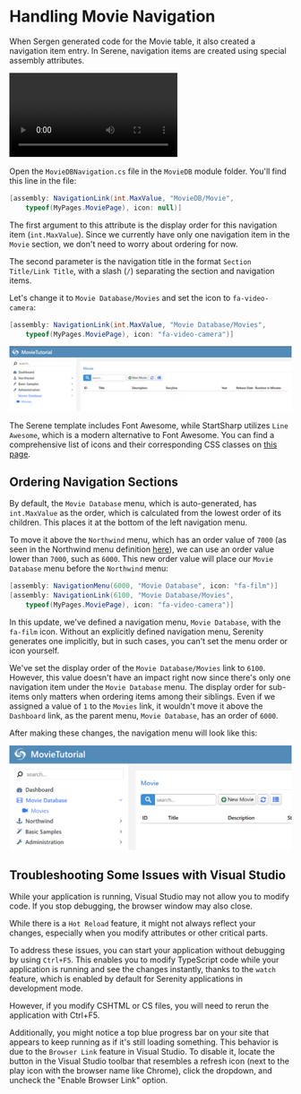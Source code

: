 # Handling Movie Navigation

When Sergen generated code for the Movie table, it also created a navigation item entry. In Serene, navigation items are created using special assembly attributes.

<video alt="Handling Movie Navigation Animation" controls>
  <source src="img/04-handling-movie-navigation.mp4" type="video/mp4">
</video>

Open the `MovieDBNavigation.cs` file in the `MovieDB` module folder. You'll find this line in the file:

```cs
[assembly: NavigationLink(int.MaxValue, "MovieDB/Movie", 
    typeof(MyPages.MoviePage), icon: null)]
```

The first argument to this attribute is the display order for this navigation item (`int.MaxValue`). Since we currently have only one navigation item in the `Movie` section, we don't need to worry about ordering for now.

The second parameter is the navigation title in the format `Section Title/Link Title`, with a slash (`/`) separating the section and navigation items.

Let's change it to `Movie Database/Movies` and set the icon to `fa-video-camera`:

```cs
[assembly: NavigationLink(int.MaxValue, "Movie Database/Movies", 
    typeof(MyPages.MoviePage), icon: "fa-video-camera")]
```

![Movies Nav Title and Icon](img/movies-nav-title-icon.png)

The Serene template includes Font Awesome, while StartSharp utilizes `Line Awesome`, which is a modern alternative to Font Awesome. You can find a comprehensive list of icons and their corresponding CSS classes on [this page](https://demo.serenity.is/Serenity.Demo.AdvancedSamples/UIElements/Icons).

## Ordering Navigation Sections

By default, the `Movie Database` menu, which is auto-generated, has `int.MaxValue` as the order, which is calculated from the lowest order of its children. This places it at the bottom of the left navigation menu.

To move it above the `Northwind` menu, which has an order value of `7000` (as seen in the Northwind menu definition [here](https://github.com/serenity-is/common-features/blob/master/src/Serenity.Demo.Northwind/Modules/Shared/NorthwindNavigation.cs)), we can use an order value lower than `7000`, such as `6000`. This new order value will place our `Movie Database` menu before the `Northwind` menu:

```cs
[assembly: NavigationMenu(6000, "Movie Database", icon: "fa-film")]
[assembly: NavigationLink(6100, "Movie Database/Movies", 
    typeof(MyPages.MoviePage), icon: "fa-video-camera")]
```

In this update, we've defined a navigation menu, `Movie Database`, with the `fa-film` icon. Without an explicitly defined navigation menu, Serenity generates one implicitly, but in such cases, you can't set the menu order or icon yourself.

We've set the display order of the `Movie Database/Movies` link to `6100`. However, this value doesn't have an impact right now since there's only one navigation item under the `Movie Database` menu. The display order for sub-items only matters when ordering items among their siblings. Even if we assigned a value of `1` to the `Movies` link, it wouldn't move it above the `Dashboard` link, as the parent menu, `Movie Database`, has an order of `6000`.

After making these changes, the navigation menu will look like this:

![Movie Database Nav Moved](img/movie_nav_moved.png)

## Troubleshooting Some Issues with Visual Studio

While your application is running, Visual Studio may not allow you to modify code. If you stop debugging, the browser window may also close.

While there is a `Hot Reload` feature, it might not always reflect your changes, especially when you modify attributes or other critical parts.

To address these issues, you can start your application without debugging by using `Ctrl+F5`. This enables you to modify TypeScript code while your application is running and see the changes instantly, thanks to the `watch` feature, which is enabled by default for Serenity applications in development mode.

However, if you modify CSHTML or CS files, you will need to rerun the application with Ctrl+F5.

Additionally, you might notice a top blue progress bar on your site that appears to keep running as if it's still loading something. This behavior is due to the `Browser Link` feature in Visual Studio. To disable it, locate the button in the Visual Studio toolbar that resembles a refresh icon (next to the play icon with the browser name like Chrome), click the dropdown, and uncheck the "Enable Browser Link" option.